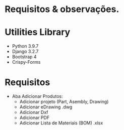 # Requisitos & observações.

# Utilities Library
  - Python 3.9.7
  - Django 3.2.7
  - Bootstrap 4
  - Crispy-Forms
 
# Requisitos
  - Aba Adicionar Produtos:
    - Adicionar projeto (Part, Asembly, Drawing)
    - Adicionar eDrawing .dwg
    - Adicionar Dxf
    - Adicionar PDF
    - Adicionar Lista de Materiais (BOM) .xlsx
